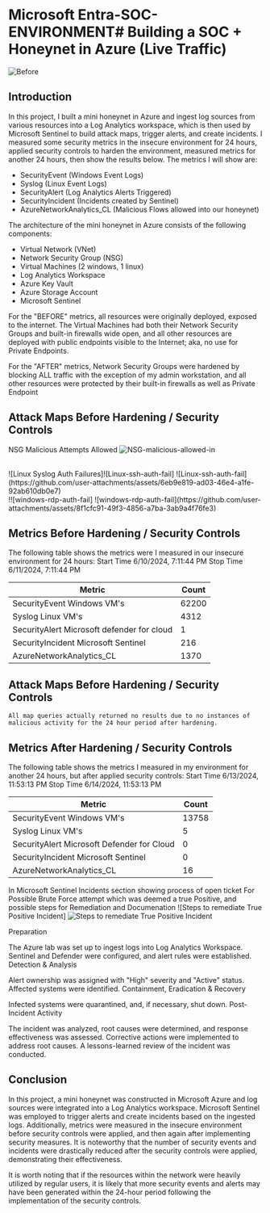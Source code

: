 # Microsoft Entra-SOC-ENVIRONMENT# Building a SOC + Honeynet in Azure (Live Traffic)


![Before](https://github.com/user-attachments/assets/df0a5ab1-baf8-4ba7-b6ae-94bc42154d53)



## Introduction

In this project, I built a mini honeynet in Azure and ingest log sources from various resources into a Log Analytics workspace, which is then used by Microsoft Sentinel to build attack maps, trigger alerts, and create incidents. I measured some security metrics in the insecure environment for 24 hours, applied  security controls to harden the environment, measured metrics for another 24 hours, then show the results below. The metrics I will show are:

- SecurityEvent (Windows Event Logs)
- Syslog (Linux Event Logs)
- SecurityAlert (Log Analytics Alerts Triggered)
- SecurityIncident (Incidents created by Sentinel)
- AzureNetworkAnalytics_CL (Malicious Flows allowed into our honeynet)



The architecture of the mini honeynet in Azure consists of the following components:

- Virtual Network (VNet)
- Network Security Group (NSG)
- Virtual Machines (2 windows, 1 linux)
- Log Analytics Workspace
- Azure Key Vault
- Azure Storage Account
- Microsoft Sentinel

For the "BEFORE" metrics, all resources were originally deployed, exposed to the internet. The Virtual Machines had both their Network Security Groups and built-in firewalls wide open, and all other resources are deployed with public endpoints visible to the Internet; aka, no use for Private Endpoints.

For the "AFTER" metrics, Network Security Groups were hardened by blocking ALL traffic with the exception of my admin workstation, and all other resources were protected by their built-in firewalls as well as Private Endpoint

## Attack Maps Before Hardening / Security Controls
NSG Malicious Attempts Allowed ![NSG-malicious-allowed-in](https://github.com/user-attachments/assets/df2a2c0e-f247-49e8-8965-1a027d5c85ef)

<br>
![Linux Syslog Auth Failures]![Linux-ssh-auth-fail] ![Linux-ssh-auth-fail](https://github.com/user-attachments/assets/6eb9e819-ad03-46e4-a1fe-92ab610db0e7)

<br>
!![windows-rdp-auth-fail] ![windows-rdp-auth-fail](https://github.com/user-attachments/assets/8f1cfc91-49f3-4856-a7ba-3ab9a4f76fe3)

<br>

## Metrics Before Hardening / Security Controls

The following table shows the metrics were I measured in our insecure environment for 24 hours:
Start Time 6/10/2024, 7:11:44 PM
Stop Time 6/11/2024, 7:11:44 PM

| Metric                   | Count
| ------------------------ | -----
| SecurityEvent Windows VM's | 62200
| Syslog        Linux VM's  | 4312
| SecurityAlert  Microsoft defender for cloud          | 1
| SecurityIncident    Microsoft Sentinel     | 216
| AzureNetworkAnalytics_CL | 1370

## Attack Maps Before Hardening / Security Controls

```All map queries actually returned no results due to no instances of malicious activity for the 24 hour period after hardening.```

## Metrics After Hardening / Security Controls

The following table shows the metrics I measured in my environment for another 24 hours, but after  applied security controls:
Start Time 6/13/2024, 11:53:13 PM
Stop Time	6/14/2024, 11:53:13 PM

| Metric                   | Count
| ------------------------ | -----
| SecurityEvent Windows VM's | 13758
| Syslog  Linux VM's       | 5
| SecurityAlert  Microsoft Defender for Cloud          | 0
| SecurityIncident  Microsoft Sentinel       | 0
| AzureNetworkAnalytics_CL | 16


In Microsoft Sentinel Incidents section showing process of open ticket For Possible Brute Force attempt which was deemed a true Positive, and possible steps for Remediation and Documenation
![Steps to remediate True Positive Incident] ![Steps to remediate True Positive Incident](https://github.com/user-attachments/assets/48ae541f-3df1-456f-a79e-4d25f4e9e014)




Preparation

The Azure lab was set up to ingest logs into Log Analytics Workspace.
Sentinel and Defender were configured, and alert rules were established.
Detection & Analysis

Alert ownership was assigned with "High" severity and "Active" status.
Affected systems were identified.
Containment, Eradication & Recovery

Infected systems were quarantined, and, if necessary, shut down.
Post-Incident Activity

The incident was analyzed, root causes were determined, and response effectiveness was assessed.
Corrective actions were implemented to address root causes.
A lessons-learned review of the incident was conducted.



## Conclusion

In this project, a mini honeynet was constructed in Microsoft Azure and log sources were integrated into a Log Analytics workspace. Microsoft Sentinel was employed to trigger alerts and create incidents based on the ingested logs. Additionally, metrics were measured in the insecure environment before security controls were applied, and then again after implementing security measures. It is noteworthy that the number of security events and incidents were drastically reduced after the security controls were applied, demonstrating their effectiveness.

It is worth noting that if the resources within the network were heavily utilized by regular users, it is likely that more security events and alerts may have been generated within the 24-hour period following the implementation of the security controls.
